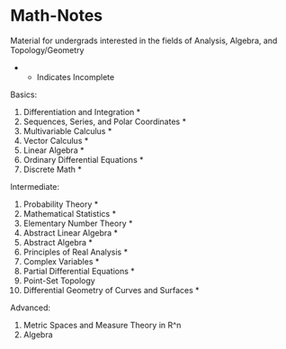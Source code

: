 # Math-Notes
Material for undergrads interested in the fields of Analysis, Algebra, and Topology/Geometry


* - Indicates Incomplete

Basics:
1. Differentiation and Integration *
2. Sequences, Series, and Polar Coordinates *
3. Multivariable Calculus *
4. Vector Calculus *
5. Linear Algebra *
6. Ordinary Differential Equations *
7. Discrete Math *

Intermediate:
1. Probability Theory *
2. Mathematical Statistics *
3. Elementary Number Theory *
4. Abstract Linear Algebra *
5. Abstract Algebra *
6. Principles of Real Analysis *
7. Complex Variables *
8. Partial Differential Equations *
9. Point-Set Topology
10. Differential Geometry of Curves and Surfaces *

Advanced:
1. Metric Spaces and Measure Theory in R^n
2. Algebra













